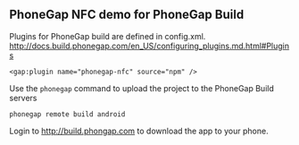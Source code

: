 ## PhoneGap NFC demo for PhoneGap Build

Plugins for PhoneGap build are defined in config.xml. http://docs.build.phonegap.com/en_US/configuring_plugins.md.html#Plugins

    <gap:plugin name="phonegap-nfc" source="npm" />

Use the `phonegap` command to upload the project to the PhoneGap Build servers

    phonegap remote build android

Login to http://build.phongap.com to download the app to your phone.
